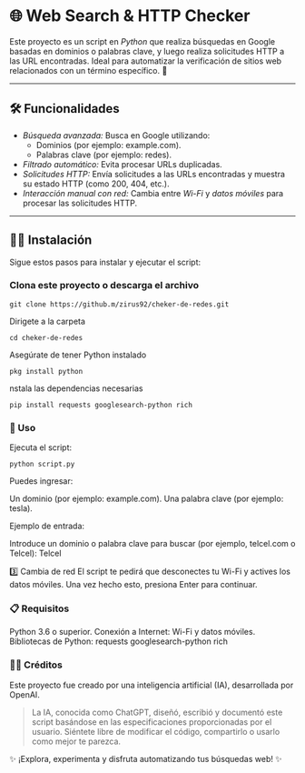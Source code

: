 # 🌐 Web Search & HTTP Checker

Este proyecto es un script en *Python* que realiza búsquedas en Google basadas en dominios o palabras clave, y luego realiza solicitudes HTTP a las URL encontradas. Ideal para automatizar la verificación de sitios web relacionados con un término específico. 🚀

---

## 🛠️ Funcionalidades

- *Búsqueda avanzada:* Busca en Google utilizando:
  - Dominios (por ejemplo: example.com).
  - Palabras clave (por ejemplo: redes).
- *Filtrado automático:* Evita procesar URLs duplicadas.
- *Solicitudes HTTP:* Envía solicitudes a las URLs encontradas y muestra su estado HTTP (como 200, 404, etc.).
- *Interacción manual con red:* Cambia entre *Wi-Fi* y *datos móviles* para procesar las solicitudes HTTP.

---

## 🧑‍💻 Instalación

Sigue estos pasos para instalar y ejecutar el script:

### Clona este proyecto o descarga el archivo

    git clone https://github.m/zirus92/cheker-de-redes.git

Dirigete a la carpeta

	cd cheker-de-redes

Asegúrate de tener Python instalado

    pkg install python

nstala las dependencias necesarias

    pip install requests googlesearch-python rich




### 🚀 Uso
Ejecuta el script:

    python script.py

Puedes ingresar:

Un dominio (por ejemplo: example.com).
Una palabra clave (por ejemplo: tesla).


Ejemplo de entrada:

Introduce un dominio o palabra clave para buscar (por ejemplo, telcel.com o Telcel): Telcel

3️⃣ Cambia de red
El script te pedirá que desconectes tu Wi-Fi y actives los datos móviles. Una vez hecho esto, presiona Enter para continuar.


### 📋 Requisitos
Python 3.6 o superior.
Conexión a Internet: Wi-Fi y datos móviles.
Bibliotecas de Python:
requests
googlesearch-python
rich





### 👨‍🎨 Créditos

Este proyecto fue creado por una inteligencia artificial (IA), desarrollada por OpenAI.

> La IA, conocida como ChatGPT, diseñó, escribió y documentó este script basándose en las especificaciones proporcionadas por el usuario.
Siéntete libre de modificar el código, compartirlo o usarlo como mejor te parezca.



✨ ¡Explora, experimenta y disfruta automatizando tus búsquedas web! ✨